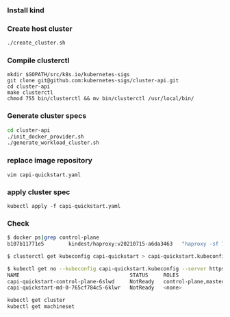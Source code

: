 ### Install kind

### Create host cluster
```sh
./create_cluster.sh
```

### Compile clusterctl
```shell
mkdir $GOPATH/src/k8s.io/kubernetes-sigs
git clone git@github.com:kubernetes-sigs/cluster-api.git
cd cluster-api
make clusterctl
chmod 755 bin/clusterctl && mv bin/clusterctl /usr/local/bin/
```

### Generate cluster specs

```sh
cd cluster-api
./init_docker_provider.sh
./generate_workload_cluster.sh
```

### replace image repository
```shell
vim capi-quickstart.yaml
```

### apply cluster spec
```shell
kubectl apply -f capi-quickstart.yaml
```

### Check

```sh
$ docker ps|grep control-plane
b107b11771e5        kindest/haproxy:v20210715-a6da3463   "haproxy -sf 7 -W -d…"   4 minutes ago       Up 4 minutes        40295/tcp, 0.0.0.0:40295->6443/tcp     capi-quickstart-lb

$ clusterctl get kubeconfig capi-quickstart > capi-quickstart.kubeconfig

$ kubectl get no --kubeconfig capi-quickstart.kubeconfig --server https://127.0.0.1:40295
NAME                                    STATUS     ROLES                  AGE     VERSION
capi-quickstart-control-plane-6slwd     NotReady   control-plane,master   4m19s   v1.22.0
capi-quickstart-md-0-765cf784c5-6klwr   NotReady   <none>                 3m41s   v1.22.0
```

```sh
kubectl get cluster
kubectl get machineset
```
